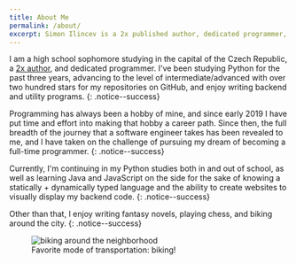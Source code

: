 ```yaml
---
title: About Me
permalink: /about/
excerpt: Simon Ilincev is a 2x published author, dedicated programmer, and high school sophomore. He is interested in Machine Learning and Data Analysis, and has over two hundred stars on his GitHub repositories.
---
```


I am a high school sophomore studying in the capital of the Czech Republic, a [2x author](https://www.goodreads.com/author/show/19271921.Simon_Ilincev), and dedicated programmer. I've been studying Python for the past three years, advancing to the level of intermediate/advanced with over two hundred stars for my repositories on GitHub, and enjoy writing backend and utility programs.
{: .notice--success}

Programming has always been a hobby of mine, and since early 2019 I have put time and effort into making that hobby a career path. Since then, the full breadth of the journey that a software engineer takes has been revealed to me, and I have taken on the challenge of pursuing my dream of becoming a full-time programmer.
{: .notice--success}

Currently, I'm continuing in my Python studies both in and out of school, as well as learning Java and JavaScript on the side for the sake of knowing a statically + dynamically typed language and the ability to create websites to visually display my backend code.
{: .notice--success}

Other than that, I enjoy writing fantasy novels, playing chess, and biking around the city.
{: .notice--success}

<figure style="width: 300px" class="align-center">
  <img src="{{ site.url }}{{ site.baseurl }}/assets/images/biking.jpg" alt="biking around the neighborhood">
  <figcaption>Favorite mode of transportation: biking!</figcaption>
</figure> 